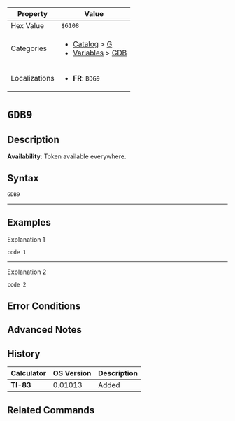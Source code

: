 | Property      | Value |
|---------------|-------|
| Hex Value     | `$6108`|
| Categories    | <ul><li>[Catalog](<../categories/Catalog.md>) > [G](<../categories/Catalog.md#G>)</li><li>[Variables](<../categories/Variables.md>) > [GDB](<../categories/Variables.md#GDB>)</li></ul> |
| Localizations | <ul><li><b>FR</b>: `BDG9`</li></ul> |

# `GDB9`

## Description



<b>Availability</b>: Token available everywhere.

## Syntax
`GDB9`

<hr>

## Examples

Explanation 1
```ti-basic
code 1
```
---
Explanation 2
```ti-basic
code 2
```

## Error Conditions


## Advanced Notes


## History
| Calculator | OS Version | Description |
|------------|------------|-------------|
| <b>TI-83</b> | 0.01013 | Added |

## Related Commands

